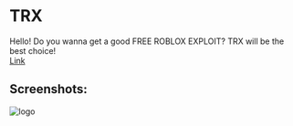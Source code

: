 # TRX
Hello! Do you wanna get a good FREE ROBLOX EXPLOIT? TRX will be the best choice!<br /> 
[Link](https://trx-roblox.com/ "TRX Website")
## Screenshots:
![logo](https://trx-roblox.com/img/app.png "Screenshot")
